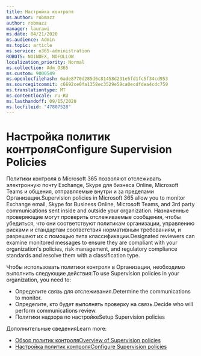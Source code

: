 ```yaml
---
title: Настройка контроля
ms.author: robmazz
author: robmazz
manager: laurawi
ms.date: 04/21/2020
ms.audience: Admin
ms.topic: article
ms.service: o365-administration
ROBOTS: NOINDEX, NOFOLLOW
localization_priority: Normal
ms.collection: Adm_O365
ms.custom: 9000549
ms.openlocfilehash: 6ade8770d285d6c81458d231e5fd1fc5f34cd953
ms.sourcegitcommit: c6692ce0fa1358ec3529e59ca0ecdfdea4cdc759
ms.translationtype: MT
ms.contentlocale: ru-RU
ms.lasthandoff: 09/15/2020
ms.locfileid: "47807528"
---
```

# <a name="configure-supervision-policies"></a><span data-ttu-id="3bbd3-102">Настройка политик контроля</span><span class="sxs-lookup"><span data-stu-id="3bbd3-102">Configure Supervision Policies</span></span>

<span data-ttu-id="3bbd3-103">Политики контроля в Microsoft 365 позволяют отслеживать электронную почту Exchange, Skype для бизнеса Online, Microsoft Teams и общения, отправляемые внутри и за пределами Организации.</span><span class="sxs-lookup"><span data-stu-id="3bbd3-103">Supervision policies in Microsoft 365 allow you to monitor Exchange email, Skype for Business Online, Microsoft Teams, and 3rd party communications sent inside and outside your organization.</span></span> <span data-ttu-id="3bbd3-104">Назначенные проверяющие могут проверить отслеживаемые сообщения, чтобы убедиться, что они соответствуют политикам организации, управлению рисками и стандартам соответствия нормативным требованиям, и разрешают их с помощью типа классификации.</span><span class="sxs-lookup"><span data-stu-id="3bbd3-104">Designated reviewers can examine monitored messages to ensure they are compliant with your organization's policies, risk management, and regulatory compliance standards and resolve them with a classification type.</span></span>

<span data-ttu-id="3bbd3-105">Чтобы использовать политики контроля в Организации, необходимо выполнить следующие действия:</span><span class="sxs-lookup"><span data-stu-id="3bbd3-105">To use Supervision policies in your organization, you need to:</span></span>

- <span data-ttu-id="3bbd3-106">Определите связь для отслеживания.</span><span class="sxs-lookup"><span data-stu-id="3bbd3-106">Determine the communications to monitor.</span></span>
- <span data-ttu-id="3bbd3-107">Определите, кто будет выполнять проверку на связь.</span><span class="sxs-lookup"><span data-stu-id="3bbd3-107">Decide who will perform communications review.</span></span>
- <span data-ttu-id="3bbd3-108">Политики надзора по настройке</span><span class="sxs-lookup"><span data-stu-id="3bbd3-108">Setup Supervision policies</span></span>

<span data-ttu-id="3bbd3-109">Дополнительные сведения</span><span class="sxs-lookup"><span data-stu-id="3bbd3-109">Learn more:</span></span>

- [<span data-ttu-id="3bbd3-110">Обзор политик контроля</span><span class="sxs-lookup"><span data-stu-id="3bbd3-110">Overview of Supervision policies</span></span>](https://docs.microsoft.com/microsoft-365/compliance/supervision-policies)
- [<span data-ttu-id="3bbd3-111">Настройка политик контроля</span><span class="sxs-lookup"><span data-stu-id="3bbd3-111">Configure Supervision policies</span></span>](https://docs.microsoft.com/microsoft-365/compliance/configure-supervision-policies)
